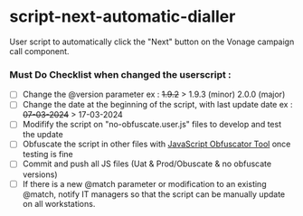 # script-next-automatic-dialler

User script to automatically click the "Next" button on the Vonage campaign call component.

### Must Do Checklist when changed the userscript :

* [ ] Change the @version parameter
  ex : ~~1.9.2~~ > 1.9.3 (minor) 2.0.0 (major)
* [ ] Change the date at the beginning of the script, with last update date
  ex : ~~07-03-2024~~ > 17-03-2024
* [ ] Modifify the script on "no-obfuscate.user.js" files to develop and test the update
* [ ] Obfuscate the script in other files with [JavaScript Obfuscator Tool](https://obfuscator.io/#code) once testing is fine
* [ ] Commit and push all JS files (Uat & Prod/Obuscate & no obfuscate versions)
* [ ] If there is a new @match parameter or modification to an existing @match, notify IT managers so that the script can be manually update on all workstations.